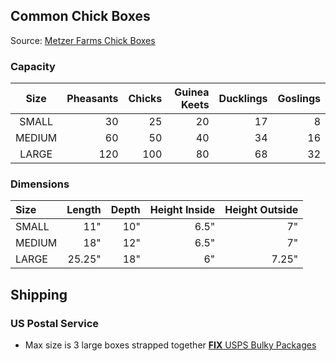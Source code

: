 ## Common Chick Boxes
Source: [Metzer Farms Chick Boxes](http://www.metzerfarms.com/ChickBoxes.cfm "Metzer Farms Chick Boxes")

### Capacity
| Size   | Pheasants | Chicks | Guinea Keets | Ducklings | Goslings |
|:------:| ---------:| ------:| ------------:| ---------:| --------:|
| SMALL  | 30        | 25     | 20           | 17        | 8        |
| MEDIUM | 60        | 50     | 40           | 34        | 16       |
| LARGE  | 120       | 100    | 80           | 68        | 32       |

### Dimensions
| Size   | Length | Depth | Height Inside | Height Outside |
|:------ | ------:| -----:| -------------:| --------------:|
| SMALL  | 11"    | 10"   | 6.5"          | 7"             |
| MEDIUM | 18"    | 12"   | 6.5"          | 7"             |
| LARGE  | 25.25" | 18"   | 6"            | 7.25"          |

## Shipping
### US Postal Service
* Max size is 3 large boxes strapped together [**FIX** USPS Bulky Packages](http://foo/bar)

